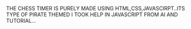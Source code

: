 THE CHESS TIMER IS PURELY MADE USING HTML,CSS,JAVASCIRPT..ITS TYPE OF PIRATE THEMED
I TOOK HELP IN JAVASCRIPT FROM AI AND TUTORIAL...
